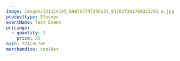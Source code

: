 ```yaml
---
image: images/121114105_698763747399131_932627301769323701_o.jpg
producttype: Sleeves
eventName: Test Event
pricings:
  - quantity: 1
    price: 25
asin: YTAc5L7oF
merchandise: comiket
---
```

